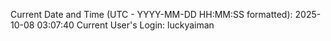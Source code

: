 Current Date and Time (UTC - YYYY-MM-DD HH:MM:SS formatted): 2025-10-08 03:07:40
Current User's Login: luckyaiman
